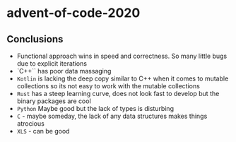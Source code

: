# advent-of-code-2020

## Conclusions

 * Functional approach wins in speed and correctness. So many little bugs due to explicit iterations
 * `C++`` has poor data massaging
 * `Kotlin` is lacking the deep copy similar to C++ when it comes to mutable collections so its not easy to work with the mutable collections
 * `Rust` has a steep learning curve, does not look fast to develop but the binary packages are cool
 * `Python` Maybe good but the lack of types is disturbing
 * `C` - maybe someday, the lack of any data structures makes things atrocious
 * `XLS` - can be good
